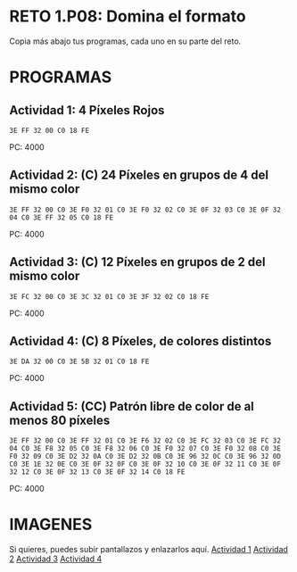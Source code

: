 # RETO 1.P08: Domina el formato
Copia más abajo tus programas, cada uno en su parte del reto.

# PROGRAMAS

## Actividad 1: 4 Píxeles Rojos
```
3E FF 32 00 C0 18 FE
```
PC: 4000

## Actividad 2: (C) 24 Píxeles en grupos de 4 del mismo color
```
3E FF 32 00 C0 3E F0 32 01 C0 3E F0 32 02 C0 3E 0F 32 03 C0 3E 0F 32 04 C0 3E FF 32 05 C0 18 FE
```
PC: 4000

## Actividad 3: (C) 12 Píxeles en grupos de 2 del mismo color
```
3E FC 32 00 C0 3E 3C 32 01 C0 3E 3F 32 02 C0 18 FE 
```
PC: 4000

## Actividad 4: (C) 8 Píxeles, de colores distintos
```
3E DA 32 00 C0 3E 5B 32 01 C0 18 FE
```
PC: 4000
## Actividad 5: (CC) Patrón libre de color de al menos 80 píxeles
```
3E FF 32 00 C0 3E FF 32 01 C0 3E F6 32 02 C0 3E FC 32 03 C0 3E FC 32 04 C0 3E F8 32 05 C0 3E F8 32 06 C0 3E F0 32 07 C0 3E F0 32 08 C0 3E F0 32 09 C0 3E D2 32 0A C0 3E D2 32 0B C0 3E 96 32 0C C0 3E 96 32 0D C0 3E 1E 32 0E C0 3E 0F 32 0F C0 3E 0F 32 10 C0 3E 0F 32 11 C0 3E 0F 32 12 C0 3E 0F 32 13 C0 3E 0F 32 14 C0 18 FE

```
PC: 4000

# IMAGENES
Si quieres, puedes subir pantallazos y enlazarlos aquí.
[Actividad 1](/RETO80.jpg)
[Actividad 2](/RETO81.jpg)
[Actividad 3](/RETO82.jpg)
[Actividad 4](/RETO83.jpg)
